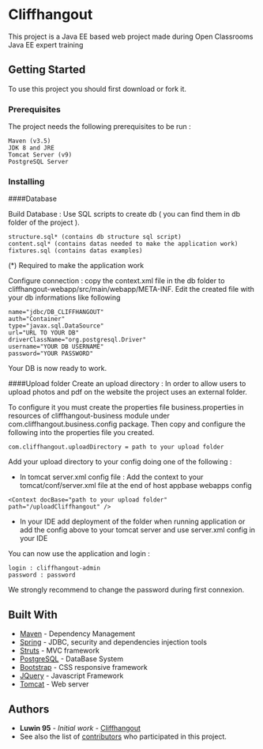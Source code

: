 # Cliffhangout

This project is a Java EE based web project made during Open Classrooms Java EE expert training

## Getting Started

To use this project you should first download or fork it.

### Prerequisites

The project needs the following prerequisites to be run :

```
Maven (v3.5)
JDK 8 and JRE
Tomcat Server (v9)
PostgreSQL Server
```

### Installing

####Database

Build Database : Use SQL scripts to create db ( you can find them in db folder of the project ). 

```
structure.sql* (contains db structure sql script)
content.sql* (contains datas needed to make the application work)
fixtures.sql (contains datas examples)
```
(*) Required to make the application work

Configure connection : copy the context.xml file in the db folder to cliffhangout-webapp/src/main/webapp/META-INF.
Edit the created file with your db informations like following
```
name="jdbc/DB_CLIFFHANGOUT"
auth="Container"
type="javax.sql.DataSource"
url="URL TO YOUR DB"
driverClassName="org.postgresql.Driver"
username="YOUR DB USERNAME"
password="YOUR PASSWORD"
```
Your DB is now ready to work.

####Upload folder
Create an upload directory :  In order to allow users to upload photos and pdf on the website the project uses an external folder. 

To configure it you must create the properties file business.properties in resources of cliffhangout-business module under com.cliffhangout.business.config package.
Then copy and configure the following into the properties file you created.

```
com.cliffhangout.uploadDirectory = path to your upload folder
```
Add your upload directory to your config doing one of the following :
* In tomcat server.xml config file : Add the context to your tomcat/conf/server.xml file at the end of host appbase webapps config 

```
<Context docBase="path to your upload folder" path="/uploadCliffhangout" />
```

* In your IDE add deployment of the folder when running application or add the config above to your tomcat server and use server.xml config in your IDE

You can now use the application and login :

```
login : cliffhangout-admin
password : password
```
We strongly recommend to change the password during first connexion.

## Built With

* [Maven](https://maven.apache.org/) - Dependency Management
* [Spring](https://spring.io/) - JDBC, security and dependencies injection tools
* [Struts](https://struts.apache.org/) - MVC framework
* [PostgreSQL](https://www.postgresql.org/) - DataBase System
* [Bootstrap](https://getbootstrap.com/) - CSS responsive framework
* [JQuery](https://jquery.com/) - Javascript Framework
* [Tomcat](http://tomcat.apache.org/) - Web server



## Authors

* **Luwin 95** - *Initial work* - [Cliffhangout](https://github.com/Luwin95/Cliffhangout)
* See also the list of [contributors](https://github.com/Luwin95/Cliffhangout/graphs/contributors) who participated in this project.

